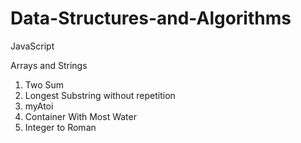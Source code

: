 # Data-Structures-and-Algorithms

JavaScript

Arrays and Strings
 1. Two Sum
 2. Longest Substring without repetition
 3. myAtoi
 4. Container With Most Water
 5. Integer to Roman
